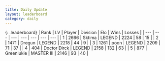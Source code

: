 ```yaml
---
title: Daily Update
layout: leaderboard
category: daily
---
```


{: .leaderboard}
| Rank | LV | Player | Division | Elo | Wins | Losses |
| --- | --- | --- | --- | --- | --- | --- |
| <span data-change="0">1</span> | 2666 | <span title="ID: 353063">Sktima</span> | LEGEND | <span data-change="0">2224</span> | <span data-change="0">58</span> | <span data-change="0">15</span> |
| <span data-change="0">2</span> | 1471 | <span title="ID: 337810">Dregun</span> | LEGEND | <span data-change="0">2218</span> | <span data-change="0">44</span> | <span data-change="0">9</span> |
| <span data-change="2">3</span> | 1261 | <span title="ID: 540690">poon</span> | LEGEND | <span data-change="53">2209</span> | <span data-change="17">71</span> | <span data-change="7">37</span> |
| <span data-change="0">4</span> | 404 | <span title="ID: 67210">Doctor Dirck</span> | LEGEND | <span data-change="0">2158</span> | <span data-change="0">132</span> | <span data-change="0">63</span> |
| <span data-change="3">5</span> | 877 | <span title="ID: 540">Greenlukie</span> | MASTER III | <span data-change="46">2146</span> | <span data-change="14">93</span> | <span data-change="7">40</span> |